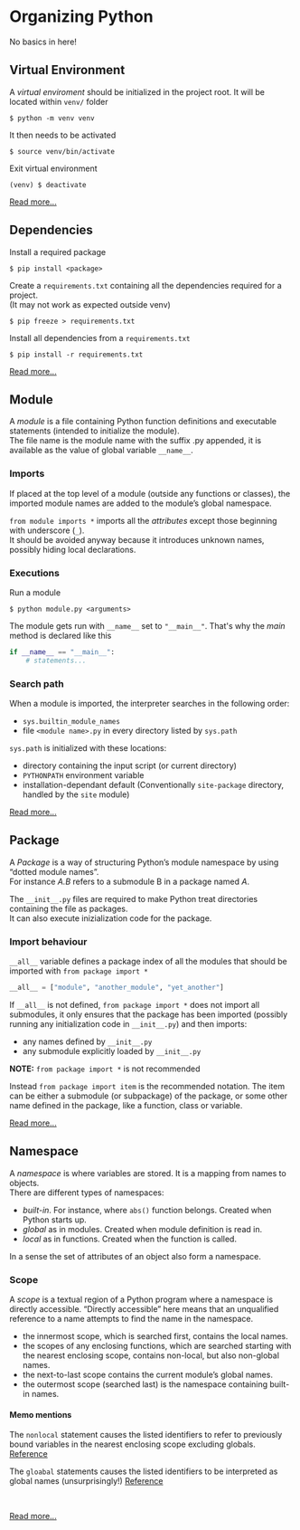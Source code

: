 # Organizing Python

No basics in here!

## Virtual Environment
A _virtual enviroment_ should be initialized in the project root. 
It will be located within `venv/` folder <br>
```shell
$ python -m venv venv
```
It then needs to be activated
```shell
$ source venv/bin/activate
```
Exit virtual environment
```shell
(venv) $ deactivate
```

[Read more...](https://docs.python.org/3/tutorial/venv.html)


## Dependencies
Install a required package 
```shell
$ pip install <package>
```
Create a `requirements.txt` containing all the dependencies required for a project.<br>
(It may not work as expected outside venv)
```shell
$ pip freeze > requirements.txt
```
Install all dependencies from a `requirements.txt`
```shell
$ pip install -r requirements.txt
```

[Read more...](https://docs.python.org/3/installing/index.html)


## Module
A _module_ is a file containing Python function definitions and executable statements (intended to initialize the module).<br>
The file name is the module name with the suffix .py appended, it is available as the value
of global variable `__name__`.

### Imports
If placed at the top level of a module (outside any functions or classes), 
the imported module names are added to the module’s global namespace.

`from module imports *` imports all the _attributes_ except those beginning with 
underscore (`_`).<br>
It should be avoided anyway because it introduces unknown names, possibly hiding 
local declarations.

### Executions
Run a module
```shell
$ python module.py <arguments>
```
The module gets run with `__name__` set to `"__main__"`. That's why the _main_ method
is declared like this
```python
if __name__ == "__main__":
    # statements...
```

### Search path
When a module is imported, the interpreter searches in the following order:
* `sys.builtin_module_names`
* file `<module name>.py` in every directory listed by `sys.path`

`sys.path` is initialized with these locations:
* directory containing the input script (or current directory)
* `PYTHONPATH` environment variable
* installation-dependant default (Conventionally `site-package` directory,
handled by the `site` module)

[Read more...](https://docs.python.org/3/tutorial/modules.html)


## Package
A _Package_ is a way of structuring Python’s module namespace by using “dotted module names”.
<br>
For instance _A.B_ refers to a submodule B in a package named _A_.

The `__init__.py` files are required to make Python treat directories containing the file 
as packages.<br>
It can also execute inizialization code for the package. 

### Import behaviour

`__all__` variable defines a package index of all the modules that should be imported with
`from package import *`
```python
__all__ = ["module", "another_module", "yet_another"]
```

If `__all__` is not defined, `from package import *` does not import all submodules, 
it only ensures that the package has been imported (possibly running any initialization 
code in `__init__.py`) and then imports:
* any names defined by `__init__.py`
* any submodule explicitly loaded by `__init__.py`

__NOTE:__ `from package import *` is not recommended

Instead `from package import item` is the recommended notation. The item can be either a submodule
(or subpackage) of the package, or some other name defined in the package, like a function, 
class or variable.

[Read more...](https://docs.python.org/3/tutorial/modules.html#tut-packages)


## Namespace
A _namespace_ is where variables are stored. It is a mapping from names to objects.<br>
There are different types of namespaces:
* _built-in_. For instance, where `abs()` function belongs. Created when Python starts up.
* _global_ as in modules. Created when module definition is read in.
* _local_ as in functions. Created when the function is called.

In a sense the set of attributes of an object also form a namespace.

### Scope
A _scope_ is a textual region of a Python program where a namespace is directly accessible.
“Directly accessible” here means that an unqualified reference to a name attempts 
to find the name in the namespace.

*    the innermost scope, which is searched first, contains the local names.
*    the scopes of any enclosing functions, which are searched starting with 
the nearest enclosing scope, contains non-local, but also non-global names.
*    the next-to-last scope contains the current module’s global names.
*    the outermost scope (searched last) is the namespace containing built-in names.

#### Memo mentions
The `nonlocal` statement causes the listed identifiers to refer to previously bound variables
in the nearest enclosing scope excluding globals.
[Reference](https://docs.python.org/3/reference/simple_stmts.html#the-nonlocal-statement)

The `gloabal` statements causes the listed identifiers to be interpreted as global names
(unsurprisingly!) 
[Reference](https://docs.python.org/3/reference/simple_stmts.html#global)

<br>

[Read more...](https://docs.python.org/3/tutorial/classes.html#python-scopes-and-namespaces)